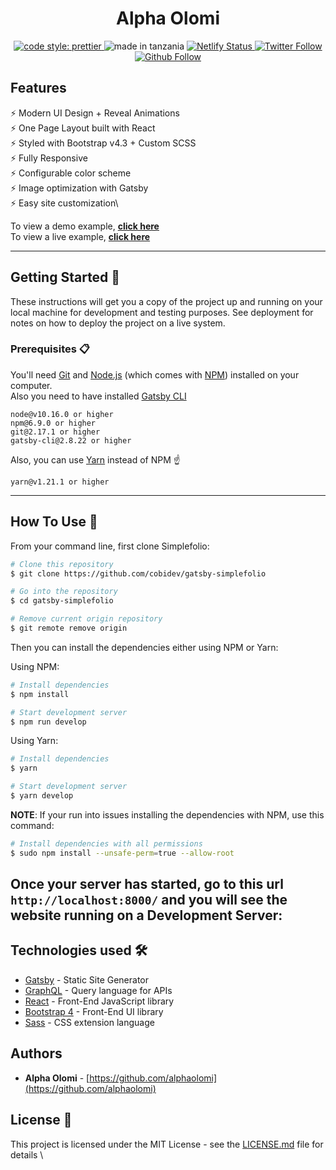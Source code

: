 <h1 align="center">Alpha Olomi</h1>

<p align="center">

<a href="https://github.com/prettier/prettier">
<img src="https://img.shields.io/badge/code_style-prettier-ff69b4.svg?style=for-the-badge&logo=prettier" alt="code style: prettier">
</a>
<img src="https://img.shields.io/badge/made%20in-tanzania-green?style=for-the-badge" alt="made in tanzania">
<a href="https://app.netlify.com/sites/alphaolomi/deploys">
<img src="https://img.shields.io/netlify/87e910bd-1c88-4148-bd65-837077b263e4?logo=netlify&style=for-the-badge" alt="Netlify Status">
</a>

<a href="https://twitter.com/alphaolomi">
<img src="https://img.shields.io/twitter/follow/alphaolomi?color=blue&logo=twitter&style=for-the-badge" alt="Twitter Follow">
</a>

<a href="https://github.com/alphaolomi">
<img src="https://img.shields.io/github/followers/alphaolomi?logo=github&style=for-the-badge" alt="Github Follow">
</a>

</p>

## Features

⚡️ Modern UI Design + Reveal Animations\
⚡️ One Page Layout built with React\
⚡️ Styled with Bootstrap v4.3 + Custom SCSS\
⚡️ Fully Responsive\
⚡️ Configurable color scheme\
⚡️ Image optimization with Gatsby\
⚡️ Easy site customization\


To view a demo example, **[click here](https://gatsby-simplefolio.netlify.com/)**\
To view a live example, **[click here](https://cobidev.com/)**

---

## Getting Started 🚀

These instructions will get you a copy of the project up and running on your local machine for development and testing purposes. See deployment for notes on how to deploy the project on a live system.

### Prerequisites 📋

You'll need [Git](https://git-scm.com) and [Node.js](https://nodejs.org/en/download/) (which comes with [NPM](http://npmjs.com)) installed on your computer.\
Also you need to have installed [Gatsby CLI](https://www.gatsbyjs.org/docs/quick-start/)

```
node@v10.16.0 or higher
npm@6.9.0 or higher
git@2.17.1 or higher
gatsby-cli@2.8.22 or higher
```

Also, you can use [Yarn](https://yarnpkg.com/) instead of NPM ☝️

```
yarn@v1.21.1 or higher
```

---

## How To Use 🔧

From your command line, first clone Simplefolio:

```bash
# Clone this repository
$ git clone https://github.com/cobidev/gatsby-simplefolio

# Go into the repository
$ cd gatsby-simplefolio

# Remove current origin repository
$ git remote remove origin
```

Then you can install the dependencies either using NPM or Yarn:

Using NPM:

```bash
# Install dependencies
$ npm install

# Start development server
$ npm run develop
```

Using Yarn:

```bash
# Install dependencies
$ yarn

# Start development server
$ yarn develop
```

**NOTE**:
If your run into issues installing the dependencies with NPM, use this command:

```bash
# Install dependencies with all permissions
$ sudo npm install --unsafe-perm=true --allow-root
```

Once your server has started, go to this url `http://localhost:8000/` and you will see the website running on a Development Server:
---

## Technologies used 🛠️

- [Gatsby](https://www.gatsbyjs.org/) - Static Site Generator
- [GraphQL](https://graphql.org/) - Query language for APIs
- [React](https://es.reactjs.org/) - Front-End JavaScript library
- [Bootstrap 4](https://getbootstrap.com/docs/4.3/getting-started/introduction/) - Front-End UI library
- [Sass](https://sass-lang.com/documentation) - CSS extension language

## Authors

- **Alpha Olomi** - [https://github.com/alphaolomi](https://github.com/alphaolomi)

## License 📄

This project is licensed under the MIT License - see the [LICENSE.md](LICENSE.md) file for details
\